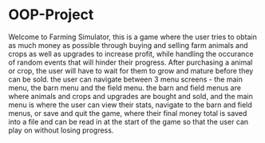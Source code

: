 # OOP-Project
Welcome to Farming Simulator, this is a game where the user tries to obtain as much money as possible through buying and selling farm animals and crops as well as upgrades to increase profit, while handling the occurance of random events that will hinder their progress. 
After purchasing a animal or crop, the user will have to wait for them to grow and mature before they can be sold.
the user can navigate between 3 menu screens - the main menu, the barn menu and the field menu. the barn and field menus are where animals and crops and upgrades are bought and sold, and the main menu is where the user can view their stats, navigate to the barn and field menus, or save and quit the game, where their final money total is saved into a file and can be read in at the start of the game so that the user can play on without losing progress. 